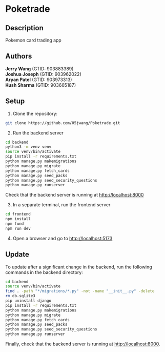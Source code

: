 Poketrade
=========

Description
-----------

Pokemon card trading app

Authors
-------

**Jerry Wang** (GTID: 903883389)\
**Joshua Joseph** (GTID: 903962022)\
**Aryan Patel** (GTID: 903973313)\
**Kush Sharma** (GTID: 903665187)

Setup
-----

1. Clone the repository:
```bash
git clone https://github.com/05jwang/Poketrade.git
```

2. Run the backend server

```bash
cd backend
python3 -m venv venv
source venv/bin/activate
pip install -r requirements.txt
python manage.py makemigrations
python manage.py migrate
python manage.py fetch_cards
python manage.py seed_packs
python manage.py seed_security_questions
python manage.py runserver
```

Check that the backend server is running at <http://localhost:8000>

3. In a separate terminal, run the frontend server

```bash
cd frontend
npm install
npm fund
npm run dev
```

4. Open a browser and go to <http://localhost:5173>

Update
------

To update after a significant change in the backend, run the following commands in the backend directory:

```bash
cd backend
source venv/bin/activate
find . -path "*/migrations/*.py" -not -name "__init__.py" -delete
rm db.sqlite3
pip uninstall django
pip install -r requirements.txt
python manage.py makemigrations
python manage.py migrate
python manage.py fetch_cards
python manage.py seed_packs
python manage.py seed_security_questions
python manage.py runserver
```

Finally, check that the backend server is running at <http://localhost:8000>. 